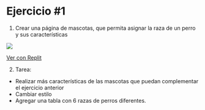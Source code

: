 # Ejercicio #1

1. Crear una página de mascotas, que permita asignar la raza de un perro y sus características

![](https://res.cloudinary.com/db9wh5uvt/image/upload/c_scale,w_449/v1625504821/golden_tgcyge.png)


[Ver con Replit](https://replit.com/@SilviaGarcia1/Mascotas#index.html)


2. Tarea: 
- Realizar más características de las mascotas que puedan complementar el ejercicio anterior
- Cambiar estilo
- Agregar una tabla con 6 razas de perros diferentes.